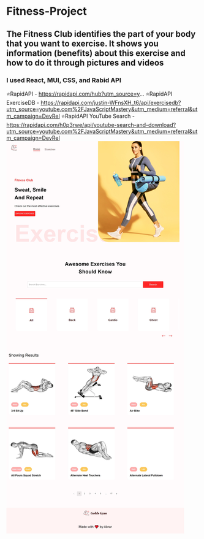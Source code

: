 # Fitness-Project
## The Fitness Club identifies the part of your body that you want to exercise. It shows you information (benefits) about this exercise and how to do it through pictures and videos
### I used React, MUI, CSS, and Rabid API
⭐RapidAPI - https://rapidapi.com/hub?utm_source=y...
⭐RapidAPI ExerciseDB - https://rapidapi.com/justin-WFnsXH_t6/api/exercisedb?utm_source=youtube.com%2FJavaScriptMastery&utm_medium=referral&utm_campaign=DevRel
⭐RapidAPI YouTube Search - https://rapidapi.com/h0p3rwe/api/youtube-search-and-download?utm_source=youtube.com%2FJavaScriptMastery&utm_medium=referral&utm_campaign=DevRel
![](https://github.com/AbrarKhalil26/Fitness-Project-/blob/main/design/Home.jpeg)
